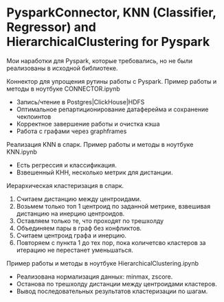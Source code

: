 # PysparkConnector, KNN (Classifier, Regressor) and HierarchicalClustering for Pyspark

Мои наработки для Pyspark, которые требовались, но не были реализованы в исходной библиотеке.


Коннектор для упрощения рутины работы с Pyspark.
Пример работы и методы в ноутбуке CONNECTOR.ipynb
- Запись/чтение в Postgres|ClickHouse|HDFS
- Оптимальное репартиционирование датаферейма и сохранение чекпоинтов
- Корректное завершение работы и очистка кэша
- Работа с графами через graphframes


Реализация KNN в спарк.
Пример работы и методы в ноутбуке KNN.ipynb
- Есть регрессия и классификация.
- Взвешенный КНН, несколько метрик для дистанции.


Иерархическая кластеризация в спарк.
1) Считаем дистанцию между центроидами.
2) Возьмем только топ 1 центроид по заданной метрике, взвешивая дистанцию на инерцию центроидов.
3) Оставляем только те, что проходят по трешхолду
4) Объединяем пары в граф без конфликтов.
5) Считаем центроид графа и инерцию.
6) Повторяем с пункта 1 до тех пор, пока количетсво кластеров за итерацию не перестанет уменьшаться.

Пример работы и методы в ноутбуке HierarchicalClustering.ipynb
- Реализована нормализация данных: minmax, zscore.
- Останова по трешхолду дистанции между центроидами кластеров.
- Вывод последовательных результатов кластеризации по шагам.

